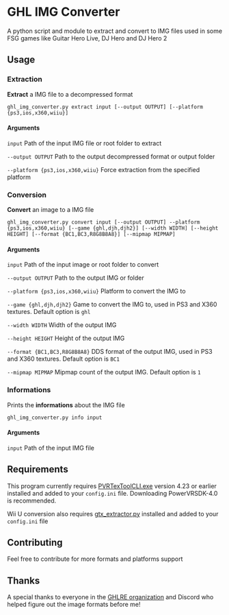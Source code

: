 # GHL IMG Converter
A python script and module to extract and convert to IMG files used in some FSG games like Guitar Hero Live, DJ Hero and DJ Hero 2

## Usage
### Extraction
**Extract** a IMG file to a decompressed format

```
ghl_img_converter.py extract input [--output OUTPUT] [--platform {ps3,ios,x360,wiiu}]
```

#### Arguments
`input` Path of the input IMG file or root folder to extract

`--output OUTPUT` Path to the output decompressed format or output folder

`--platform {ps3,ios,x360,wiiu}` Force extraction from the specified platform

### Conversion
**Convert** an image to a IMG file

```
ghl_img_converter.py convert input [--output OUTPUT] --platform {ps3,ios,x360,wiiu} [--game {ghl,djh,djh2}] [--width WIDTH] [--height HEIGHT] [--format {BC1,BC3,R8G8B8A8}] [--mipmap MIPMAP]
```

#### Arguments
`input` Path of the input image or root folder to convert

`--output OUTPUT` Path to the output IMG or folder

`--platform {ps3,ios,x360,wiiu}` Platform to convert the IMG to

`--game {ghl,djh,djh2}` Game to convert the IMG to, used in PS3 and X360 textures. Default option is `ghl`

`--width WIDTH` Width of the output IMG

`--height HEIGHT` Height of the output IMG

`--format {BC1,BC3,R8G8B8A8}` DDS format of the output IMG, used in PS3 and X360 textures. Default option is `BC1`

`--mipmap MIPMAP` Mipmap count of the output IMG. Default option is `1`

### Informations
Prints the **informations** about the IMG file

```
ghl_img_converter.py info input
```

#### Arguments
`input` Path of the input IMG file

## Requirements
This program currently requires [PVRTexToolCLI.exe](https://www.imgtec.com/developers/powervr-sdk-tools/legacy-downloads/) version 4.23 or earlier installed and added to your `config.ini` file. Downloading PowerVRSDK-4.0 is recommended.

Wii U conversion also requires [gtx_extractor.py](https://github.com/aboood40091/GTX-Extractor) installed and added to your `config.ini` file

## Contributing
Feel free to contribute for more formats and platforms support

## Thanks
A special thanks to everyone in the [GHLRE organization](https://github.com/ghlre) and Discord who helped figure out the image formats before me!